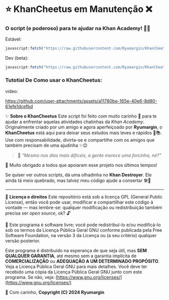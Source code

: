 # ⭐ KhanCheetus em Manutenção ❌

### O script (e poderoso) para te ajudar na Khan Academy! 🐥✨

Estável:

```js
javascript:fetch("https://raw.githubusercontent.com/Ryumargin/KhanCheetus/refs/heads/main/KhanCheetus.js").then(t=>t.text()).then(eval);
```

Dev (beta):

```js
javascript:fetch("https://raw.githubusercontent.com/Ryumargin/KhanCheetus/refs/heads/main/KhanCheetus.js").then(t=>t.text()).then(eval);
```

### Tutotial De Como usar o KhanCheetus:

video:


https://github.com/user-attachments/assets/a11780be-165e-40e6-8d80-61efe1dcefbd



✨ **Sobre o KhanCheetus**
Este script foi feito com muito carinho 💛 para te ajudar a enfrentar aquelas atividades chatinhas da *Khan Academy*.
Originalmente criado por um amigo e agora aperfeiçoado por **Ryumargin**, o **KhanCheetus** está aqui para deixar seus estudos mais leves e rápidos 🐥📚.
Use com responsabilidade, divirta-se e compartilhe com os amigos que também precisam de uma ajudinha ✨😉

> 💬 *"Mesmo nos dias mais difíceis, a gente merece uma forcinha, né?"*

💛 Muito obrigado a todos que apoiaram esse projeto nos últimos tempos!

Se quiser ver outros scripts, dá uma olhadinha no **Khan Destroyer**. Ele ainda tá meio quebrado, mas talvez meu código ajude a consertar 🛠️🐣

---

🧡 **Licença e direitos**
Este repositório está sob a licença GPL (General Public License), então você pode usar, modificar e compartilhar este código à vontade — mas lembre-se: qualquer modificação ou redistribuição também precisa ser *open source*, ok? 🔓

📝 Este programa é software livre; você pode redistribuí-lo e/ou modificá-lo sob os termos da Licença Pública Geral GNU conforme publicada pela Free Software Foundation, na versão 3 da Licença ou (a seu critério) qualquer versão posterior.

Este programa é distribuído na esperança de que seja útil, mas **SEM QUALQUER GARANTIA**, até mesmo sem a garantia implícita de **COMERCIALIZAÇÃO** ou **ADEQUAÇÃO A UM DETERMINADO PROPÓSITO**. Veja a Licença Pública Geral GNU para mais detalhes.
Você deve ter recebido uma cópia da Licença Pública Geral GNU junto com este programa. Se não, veja: [https://www.gnu.org/licenses/](https://www.gnu.org/licenses/)

🐥 Com carinho,
**Copyright (C) 2024 Ryumargin**
